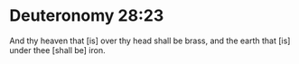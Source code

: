 # Deuteronomy 28:23

And thy heaven that [is] over thy head shall be brass, and the earth that [is] under thee [shall be] iron.